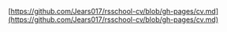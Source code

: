 [https://github.com/Jears017/rsschool-cv/blob/gh-pages/cv.md](https://github.com/Jears017/rsschool-cv/blob/gh-pages/cv.md)
